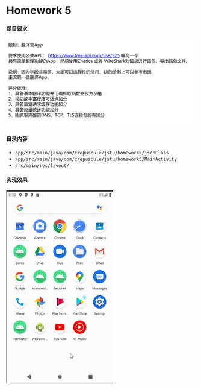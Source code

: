 # Homework 5
#### 题目要求
<img src="cut/Ques.png" alt="img.png" style="zoom:50%;" />

#### 目录内容
- `app/src/main/java/com/crepuscule/jstu/homework5/jsonClass`
- `app/src/main/java/com/crepuscule/jstu/homework5/MainActivity`
- `src/main/res/layout/`




#### 实现效果
<img src="cut/翻译官.gif" alt="translator.gif" style="zoom:50%;" />
